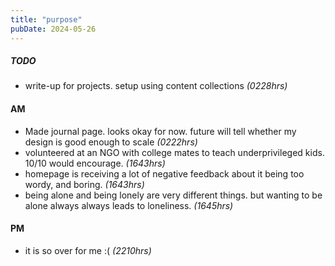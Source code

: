 ```yaml
---
title: "purpose"
pubDate: 2024-05-26
---
```



##### TODO

- write-up for projects. setup using content collections *(0228hrs)*

#### AM

- Made journal page. looks okay for now. future will tell whether my design is good enough to scale *(0222hrs)*
- volunteered at an NGO with college mates to teach underprivileged kids. 10/10 would encourage. *(1643hrs)*
- homepage is receiving a lot of negative feedback about it being too wordy, and boring. *(1643hrs)*
- being alone and being lonely are very different things. but wanting to be alone always always leads to loneliness. *(1645hrs)*

#### PM

- it is so over for me :( *(2210hrs)*
